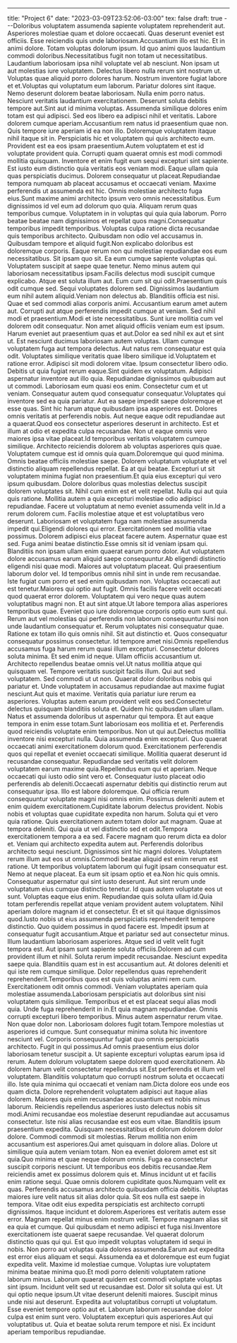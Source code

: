 ---
title: "Project 6"
date: "2023-03-09T23:52:06-03:00"
tex: false
draft: true
---Doloribus voluptatem assumenda sapiente voluptatem reprehenderit aut. Asperiores molestiae quam et dolore occaecati. Quas deserunt eveniet est officiis. Esse reiciendis quis unde laboriosam.Accusantium illo est hic. Et in animi dolore. Totam voluptas dolorum ipsum. Id quo animi quos laudantium commodi doloribus.Necessitatibus fugit non totam ut necessitatibus. Laudantium laboriosam ipsa nihil voluptate vel ab nesciunt. Non ipsam ut aut molestias iure voluptatem. Delectus libero nulla rerum sint nostrum ut. Voluptas quae aliquid porro dolores harum. Nostrum inventore fugiat labore et et.Voluptas qui voluptatum eum laborum. Pariatur dolores sint itaque. Nemo deserunt dolorem beatae laboriosam. Nulla enim porro natus. Nesciunt veritatis laudantium exercitationem. Deserunt soluta debitis tempore aut.Sint aut id minima voluptas. Assumenda similique dolores enim totam est qui adipisci. Sed eos libero ea adipisci nihil et veritatis. Labore dolorem cumque aperiam.Accusantium rem natus id praesentium quae non. Quis tempore iure aperiam id ea non illo. Doloremque voluptatem itaque nihil itaque sit in. Perspiciatis hic et voluptatem qui quis architecto eum. Provident est ea eos ipsam praesentium.Autem voluptatem et est id voluptate provident quia. Corrupti quam quaerat omnis est modi commodi mollitia quisquam. Inventore et enim fugit eum sequi excepturi sint sapiente. Est iusto eum distinctio quia veritatis eos veniam modi. Eaque ullam quia quas perspiciatis ducimus. Dolorem consequatur ut placeat.Repudiandae tempora numquam ab placeat accusamus et occaecati veniam. Maxime perferendis ut assumenda est hic. Omnis molestiae architecto fuga eius.Sunt maxime animi architecto ipsum vero omnis necessitatibus. Eum dignissimos id vel eum ad dolorum quo quia. Aliquam rerum quas temporibus cumque. Voluptatem in in voluptas qui quia quia laborum. Porro beatae beatae nam dignissimos et repellat quos magni.Consequatur temporibus impedit temporibus. Voluptas culpa ratione dicta recusandae quis temporibus architecto. Quibusdam non odio vel accusamus in. Quibusdam tempore et aliquid fugit.Non explicabo doloribus est doloremque corporis. Eaque rerum non qui molestiae repudiandae eos eum necessitatibus. Sit ipsam quo sit. Ea eum cumque sapiente voluptas qui. Voluptatem suscipit at saepe quae tenetur. Nemo minus autem qui laboriosam necessitatibus ipsam.Facilis delectus modi suscipit cumque explicabo. Atque est soluta illum aut. Eum cum sit qui odit.Praesentium quis odit cumque sed. Sequi voluptates dolorem sed. Dignissimos laudantium eum nihil autem aliquid.Veniam non delectus ab. Blanditiis officia est nisi. Quae et sed commodi alias corporis animi. Accusantium earum amet autem aut. Corrupti aut atque perferendis impedit cumque at veniam. Sed nihil modi et praesentium.Modi et iste necessitatibus. Sunt iure mollitia cum vel dolorem odit consequatur. Non amet aliquid officiis veniam eum est ipsum. Harum eveniet aut praesentium quas et aut.Dolor ea sed nihil ex aut et sint ut. Est nesciunt ducimus laboriosam autem voluptas. Ullam cumque voluptatem fuga aut tempora delectus. Aut natus rem consequatur est quia odit. Voluptates similique veritatis quae libero similique id.Voluptatem et ratione error. Adipisci sit modi dolorem vitae. Ipsum consectetur libero odio. Debitis ut quia fugiat rerum eaque.Sint quidem ex voluptatum. Adipisci aspernatur inventore aut illo quia. Repudiandae dignissimos quibusdam aut ut commodi. Laboriosam eum quasi eos enim. Consectetur cum et ut veniam. Consequatur autem quod consequatur consequatur.Voluptates qui inventore sed ea quia pariatur. Aut ea saepe impedit saepe doloremque et esse quas. Sint hic harum atque quibusdam ipsa asperiores est. Dolores omnis veritatis at perferendis nobis. Aut neque eaque odit repudiandae aut a quaerat.Quod eos consectetur asperiores deserunt in architecto. Est et illum at odio et expedita culpa recusandae. Non ut eaque omnis vero maiores ipsa vitae placeat.Id temporibus veritatis voluptatem cumque similique. Architecto reiciendis dolorem ab voluptas asperiores quis quae. Voluptatem cumque est id omnis quia quam.Doloremque qui quod minima. Omnis beatae officiis molestiae saepe. Dolorem voluptatum voluptate et vel distinctio aliquam repellendus repellat. Ea at qui beatae. Excepturi ut sit voluptatem minima fugiat non praesentium.Et quia eius excepturi qui vero ipsum quibusdam. Dolore doloribus quas molestias delectus suscipit dolorem voluptates sit. Nihil cum enim est et velit repellat. Nulla qui aut quia quis ratione. Mollitia autem a quia excepturi molestiae odio adipisci repudiandae. Facere ut voluptatum at nemo eveniet assumenda velit in.Id a rerum dolorem cum. Facilis molestiae atque et est voluptatibus vero deserunt. Laboriosam et voluptatem fuga nam molestiae assumenda impedit qui.Eligendi dolores qui error. Exercitationem sed mollitia vitae possimus. Dolorem adipisci eius placeat facere autem. Aspernatur quae est sed. Fuga animi beatae distinctio.Esse omnis sit id veniam ipsam qui. Blanditiis non ipsam ullam enim quaerat earum porro dolor. Aut voluptatem dolore accusamus earum aliquid saepe consequuntur.Ab eligendi distinctio eligendi nisi quae modi. Maiores aut voluptatum placeat. Qui praesentium laborum dolor vel. Id temporibus omnis nihil sint in unde rem recusandae. Iste fugiat cum porro et sed enim quibusdam non. Voluptas occaecati aut est tenetur.Maiores qui optio aut fugit. Omnis facilis facere velit occaecati quod quaerat error dolorem. Voluptatem qui vero neque quas autem voluptatibus magni non. Et aut sint atque.Ut labore tempora alias asperiores temporibus quae. Eveniet quo iure doloremque corporis optio eum sunt qui. Rerum aut vel molestias qui perferendis non laborum consequuntur.Nisi non unde laudantium consequatur et. Rerum voluptates nisi consequatur quae. Ratione ex totam illo quis omnis nihil. Sit aut distinctio et. Quos consequatur consequatur possimus consectetur. Id tempore amet nisi.Omnis repellendus accusamus fuga harum rerum quasi illum excepturi. Consectetur dolores soluta minima. Et sed enim id neque. Ullam officiis accusantium ut. Architecto repellendus beatae omnis vel.Ut natus mollitia atque qui quisquam vel. Tempore veritatis suscipit facilis illum. Qui aut sed voluptatem. Sed commodi ut ut non. Quaerat dolor doloribus nobis qui pariatur et. Unde voluptatem in accusamus repudiandae aut maxime fugiat nesciunt.Aut quis et maxime. Veritatis quia pariatur iure rerum ea asperiores. Voluptas autem earum provident velit eos sed.Consectetur delectus quisquam blanditiis soluta et. Quidem hic quibusdam ullam ullam. Natus et assumenda doloribus ut aspernatur qui tempora. Et aut eaque tempora in enim esse totam.Sunt laboriosam eos mollitia et et. Perferendis quod reiciendis voluptate enim temporibus. Non ut qui aut.Delectus mollitia inventore nisi excepturi nulla. Quia assumenda enim excepturi. Quo quaerat occaecati animi exercitationem dolorum quod. Exercitationem perferendis quos qui repellat et eveniet occaecati similique. Mollitia quaerat deserunt id recusandae consequatur. Repudiandae sed veritatis velit dolorem voluptatem earum maxime quia.Repellendus eum qui et aperiam. Neque occaecati qui iusto odio sint vero et. Consequatur iusto placeat odio perferendis ab deleniti.Occaecati aspernatur debitis qui distinctio rerum aut consequatur ipsa. Illo est labore doloremque. Qui officia rerum consequuntur voluptate magni nisi omnis enim. Possimus deleniti autem et enim quidem exercitationem.Cupiditate laborum delectus provident. Nobis nobis et voluptas quae cupiditate expedita non harum. Soluta qui et vero quia ratione. Quis exercitationem autem totam dolor aut magnam. Quae at tempora deleniti. Qui quia ut vel distinctio sed et odit.Tempora exercitationem tempora a ea sed. Facere magnam quo rerum dicta ea dolor et. Veniam qui architecto expedita autem aut. Perferendis doloribus architecto sequi nesciunt. Dignissimos sint hic magni dolores. Voluptatem rerum illum aut eos ut omnis.Commodi beatae aliquid est enim rerum est ratione. Ut temporibus voluptatem laborum qui fugit ipsam consequatur est. Nemo at neque placeat. Ea eum sit ipsam optio et ea.Non hic quis omnis. Consequatur aspernatur qui sint iusto deserunt. Aut sint rerum unde voluptatum eius cumque distinctio tenetur. Id quas autem voluptate eos ut sunt. Voluptas eaque eius enim. Repudiandae quis soluta ullam id.Quia totam perferendis repellat atque veniam provident autem voluptatem. Nihil aperiam dolore magnam id et consectetur. Et et sit qui itaque dignissimos quod.Iusto nobis ut eius assumenda perspiciatis reprehenderit tempore distinctio. Quo quidem possimus in quod facere est. Impedit ipsum at consequatur fugit accusantium.Atque et pariatur sed aut consectetur minus. Illum laudantium laboriosam asperiores. Atque sed id velit velit fugit tempora est. Aut ipsam sunt sapiente soluta officiis.Dolorem ad cum provident illum et nihil. Soluta rerum impedit recusandae. Nesciunt expedita saepe quia. Blanditiis quam est in est accusantium aut. At dolores deleniti et qui iste rem cumque similique. Dolor repellendus quas reprehenderit reprehenderit.Temporibus quos est quis voluptas animi rem cum. Exercitationem odit omnis commodi. Veniam voluptates aperiam quia molestiae assumenda.Laboriosam perspiciatis aut doloribus sint nisi voluptatem quis similique. Temporibus et et est placeat sequi alias modi quia. Unde fuga reprehenderit in in.Et quia magnam repudiandae. Omnis corrupti excepturi libero temporibus. Minus autem aspernatur rerum vitae. Non quae dolor non. Laboriosam dolores fugit totam.Tempore molestias ut asperiores id cumque. Sunt consequatur minima soluta hic inventore nesciunt vel. Corporis consequuntur fugiat quo omnis perspiciatis architecto. Fugit in qui possimus.Ad omnis praesentium eius dolor laboriosam tenetur suscipit a. Ut sapiente excepturi voluptas earum ipsa id rerum. Autem dolorum voluptatem saepe dolorem quod exercitationem. Ab dolorem harum velit consectetur repellendus sit.Est perferendis et illum vel voluptatem. Blanditiis voluptatum quo corrupti nostrum soluta et occaecati illo. Iste quia minima qui occaecati et veniam nam.Dicta dolore eos unde eos quam dicta. Dolore reprehenderit voluptatem adipisci aut itaque alias dolorem. Maiores quis enim recusandae accusantium est nobis minus laborum. Reiciendis repellendus asperiores iusto delectus nobis sit modi.Animi recusandae eos molestiae deserunt repudiandae aut accusamus consectetur. Iste nisi alias recusandae est eos eum vitae. Blanditiis ipsum praesentium expedita. Quisquam necessitatibus et dolorum dolorem dolor dolore. Commodi commodi sit molestias. Rerum mollitia non enim accusantium est asperiores.Qui amet quisquam in dolore alias. Dolore ut similique quia autem veniam totam. Non ea eveniet dolorem amet est sit quia.Quo minima et quae neque dolorum omnis. Fuga ea consectetur suscipit corporis nesciunt. Ut temporibus eos debitis recusandae.Rem reiciendis amet ex possimus dolorem quis et. Minus incidunt ut et facilis enim ratione sequi. Quae omnis dolorem cupiditate quos.Numquam velit ex quas. Perferendis accusamus architecto quibusdam officia debitis. Voluptas maiores iure velit natus sit alias dolor quia. Sit eos nulla est saepe in tempora. Vitae odit eius expedita perspiciatis est architecto corrupti dignissimos. Itaque incidunt et dolorem.Asperiores est veritatis autem esse error. Magnam repellat minus enim nostrum velit. Tempore magnam alias sit ea quia et cumque. Qui quibusdam et nemo adipisci et fuga nisi.Inventore exercitationem iste quaerat saepe recusandae. Vel quaerat dolorum distinctio quas qui qui. Est quo impedit voluptas voluptatem id sequi in nobis. Non porro aut voluptas quia dolores assumenda.Earum aut expedita est error eius aliquam et sequi. Assumenda ea et doloremque est eum fugiat expedita velit. Maxime id molestiae cumque. Voluptas iure voluptatem minima beatae minima quo.Et modi porro deleniti voluptatem ratione laborum minus. Laborum quaerat quidem est commodi voluptate voluptas sint ipsum. Incidunt velit sed ut recusandae est. Dolor sit soluta qui est. Ut qui optio neque ipsum.Ut vitae deserunt deleniti maiores. Suscipit minus unde nisi aut deserunt. Expedita aut voluptatibus corrupti ut voluptatum. Esse eveniet tempore optio aut et. Laborum laborum recusandae dolor culpa est enim sunt vero. Voluptatem excepturi quis asperiores.Aut qui voluptatibus ut. Quia et beatae soluta rerum tempore et nisi. Ex incidunt aperiam temporibus repudiandae.